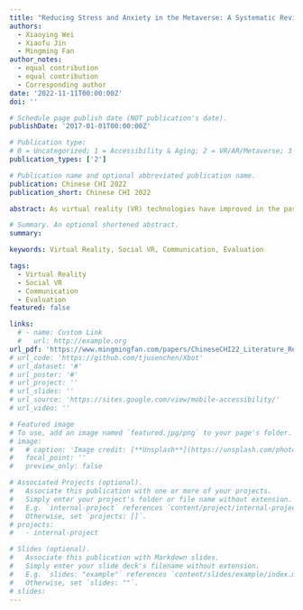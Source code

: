 ```yaml
---
title: "Reducing Stress and Anxiety in the Metaverse: A Systematic Review of Meditation, Mindfulness and Virtual Reality"
authors:
  - Xiaoying Wei
  - Xiaofu Jin
  - Mingming Fan
author_notes:
  - equal contribution
  - equal contribution
  - Corresponding author
date: '2022-11-11T00:00:00Z'
doi: ''

# Schedule page publish date (NOT publication's date).
publishDate: '2017-01-01T00:00:00Z'

# Publication type: 
# 0 = Uncategorized; 1 = Accessibility & Aging; 2 = VR/AR/Metaverse; 3 = Human-AI Collaboration; 4 = UX Methodology; 5 = Social Computing; 6 = Sensing;  7 = Thesis; 8 = Patent
publication_types: ['2']

# Publication name and optional abbreviated publication name.
publication: Chinese CHI 2022
publication_short: Chinese CHI 2022

abstract: As virtual reality (VR) technologies have improved in the past decade, more research has investigated how they could support more effective communication in various contexts to improve collaboration and social connectedness. However, there was no literature to summarize the uniqueness VR provided and put forward guidance for designing social VR applications for better communication. To understand how VR has been designed and used to facilitate communication in different contexts, we conducted a systematic review of the studies investigating communication in social VR in the past ten years by following the PRISMA guidelines. We highlight current practices and challenges and identify research opportunities to improve the design of social VR to better support communication and make social VR more accessible.

# Summary. An optional shortened abstract.
summary:

keywords: Virtual Reality, Social VR, Communication, Evaluation

tags:
  - Virtual Reality
  - Social VR
  - Communication
  - Evaluation
featured: false

links:
  # - name: Custom Link
  #   url: http://example.org
url_pdf: 'https://www.mingmingfan.com/papers/ChineseCHI22_Literature_Review_Social_VR.pdf'
# url_code: 'https://github.com/tjusenchen/Xbot'
# url_dataset: '#'
# url_poster: '#'
# url_project: ''
# url_slides: ''
# url_source: 'https://sites.google.com/view/mobile-accessibility/'
# url_video: ''

# Featured image
# To use, add an image named `featured.jpg/png` to your page's folder.
# image:
#   # caption: 'Image credit: [**Unsplash**](https://unsplash.com/photos/pLCdAaMFLTE)'
#   focal_point: ''
#   preview_only: false

# Associated Projects (optional).
#   Associate this publication with one or more of your projects.
#   Simply enter your project's folder or file name without extension.
#   E.g. `internal-project` references `content/project/internal-project/index.md`.
#   Otherwise, set `projects: []`.
# projects:
#   - internal-project

# Slides (optional).
#   Associate this publication with Markdown slides.
#   Simply enter your slide deck's filename without extension.
#   E.g. `slides: "example"` references `content/slides/example/index.md`.
#   Otherwise, set `slides: ""`.
# slides:
---
```


<!-- {{< youtube f9lO9tin4tw >}} -->


